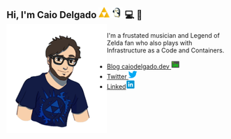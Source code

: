 ## Hi, I'm Caio Delgado <img width="25" height="25" src=img/triforce.png> <img width="25" height="25" src=img/penguin.gif> 💻 🎸 <img align="left" width="230" height="250" src="img/caio.png"></a>

I'm a frustated musician and Legend of Zelda fan who also plays with Infrastructure as a Code and Containers. 

- <a href="https://www.caiodelgado.dev">Blog caiodelgado.dev <img width="20" height="20" src=img/sre.png></a> 
- <a href="https://twitter.com/caiodelgadonew"> Twitter <img width="20" height="20" src=img/twitter.png></a>
- <a href="https://www.linkedin.com/in/caio-delgado/">Linked<img width="20" height="20" src=img/linkedin.png></a> 